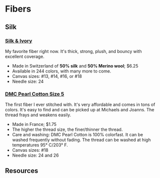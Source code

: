 # Fibers

## Silk

### [Silk & Ivory](https://www.brownpaperpackages.com/Silk-and-Ivory/Default.asp)
My favorite fiber right now. It's thick, strong, plush, and bouncy with excellent coverage.

* Made in Switzerland of **50% silk** and **50% Merino wool**; $6.25
* Available in 244 colors, with many more to come.
* Canvas sizes: #13, #14, #16, or #18
* Needle size: 24

### [DMC Pearl Cotton Size 5](https://www.dmc.com/us/pearl-cotton-size-5-304-colors-available-9002043.html)
The first fiber I ever stitched with. It's very affordable and comes in tons of colors. It's easy to find and can be picked up at Michaels and Joanns. The thread frays and weakens easily.

* Made in France; $1.75
* The higher the thread size, the finer/thinner the thread.
* Care and washing: DMC Pearl Cotton is 100% colorfast. It can be washed frequently without fading. The thread can be washed at high temperatures 95° C/203° F. 
* Canvas sizes: #18
* Needle size: 24 and 26

## Resources
